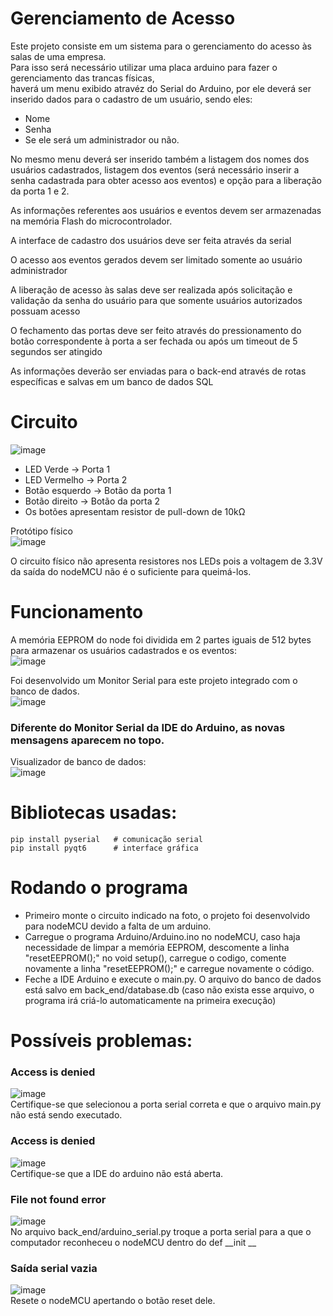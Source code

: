 # Gerenciamento de Acesso

Este projeto consiste em um sistema  para o gerenciamento do acesso às salas de uma empresa.  
Para isso será necessário utilizar uma placa arduino para fazer o gerenciamento das trancas físicas,  
haverá um menu exibido atravéz do Serial do Arduino, por ele deverá ser inserido dados para o cadastro de um usuário, sendo eles:
- Nome
- Senha
- Se ele será um administrador ou não.  

No mesmo menu deverá ser inserido também a listagem dos nomes dos usuários cadastrados, listagem dos eventos (será necessário inserir a senha cadastrada para obter acesso aos eventos) e opção para a liberação da porta 1 e 2.

As informações referentes aos usuários e eventos devem ser armazenadas na memória Flash do microcontrolador.

A interface de cadastro dos usuários deve ser feita através da serial

O acesso aos eventos gerados devem ser limitado somente ao usuário administrador

A liberação de acesso às salas deve ser realizada após solicitação e validação da senha do usuário para que somente usuários autorizados possuam acesso

O fechamento das portas deve ser feito através do pressionamento do botão correspondente à porta a ser fechada ou após um timeout de 5 segundos ser atingido

As informações deverão ser enviadas para o back-end através de rotas específicas e salvas em um banco de dados SQL

# Circuito
![image](https://user-images.githubusercontent.com/94933775/169667055-039b0301-35cb-4801-ac29-e8f6f707c4f7.png)

- LED Verde -> Porta 1  
- LED Vermelho -> Porta 2  
- Botão esquerdo -> Botão da porta 1  
- Botão direito -> Botão da porta 2  
- Os botões apresentam resistor de pull-down de 10kΩ  

Protótipo físico  
![image](https://user-images.githubusercontent.com/94933775/169666084-5563df25-7ac7-490e-ac21-1b9c995dd4b1.png)

O circuito físico não apresenta resistores nos LEDs pois a voltagem de 3.3V da saída do nodeMCU não é o suficiente para queimá-los.

# Funcionamento  
A memória EEPROM do node foi dividida em 2 partes iguais de 512 bytes para armazenar os usuários cadastrados e os eventos:  
![image](https://user-images.githubusercontent.com/94933775/169666644-19578d1b-472d-4cf5-bdb9-719670268581.png)

Foi desenvolvido um Monitor Serial para este projeto integrado com o banco de dados.  
![image](https://user-images.githubusercontent.com/94933775/169666885-0d102886-ca6e-4613-9ecc-c4827b8ed9b0.png)  
### Diferente do Monitor Serial da IDE do Arduino, as novas mensagens aparecem no topo.

Visualizador de banco de dados:  
![image](https://user-images.githubusercontent.com/94933775/169666945-3b503ad2-288a-47b4-b6ec-d7571c30c4f2.png)

# Bibliotecas usadas:
```
pip install pyserial   # comunicação serial
pip install pyqt6      # interface gráfica
```

# Rodando o programa
- Primeiro monte o circuito indicado na foto, o projeto foi desenvolvido para nodeMCU devido a falta de um arduino.  
- Carregue o programa Arduino/Arduino.ino no nodeMCU, caso haja necessidade de limpar a memória EEPROM, descomente a linha "resetEEPROM();" no void setup(), carregue o codigo, comente novamente a linha "resetEEPROM();" e carregue novamente o código.
- Feche a IDE Arduino e execute o main.py.
O arquivo do banco de dados está salvo em back_end/database.db (caso não exista esse arquivo, o programa irá criá-lo automaticamente na primeira execução)

# Possíveis problemas:
### Access is denied
![image](https://user-images.githubusercontent.com/94933775/169667211-a8aed75d-a688-4635-b9b7-0557f67173c1.png)  
Certifique-se que selecionou a porta serial correta e que o arquivo main.py não está sendo executado.

### Access is denied
![image](https://user-images.githubusercontent.com/94933775/169667279-22cc70b0-a9a9-4abc-9fb8-20469099abdd.png)  
Certifique-se que a IDE do arduino não está aberta.

### File not found error
![image](https://user-images.githubusercontent.com/94933775/169667306-ed2add32-6b10-4b2e-b183-dfd1fd18ba5c.png)  
No arquivo back_end/arduino_serial.py troque a porta serial para a que o computador reconheceu o nodeMCU dentro do def __init __

### Saída serial vazia  
![image](https://user-images.githubusercontent.com/94933775/169667628-5c1cc48b-ca19-4a69-8a95-56694f1e0d55.png)  
Resete o nodeMCU apertando o botão reset dele.

